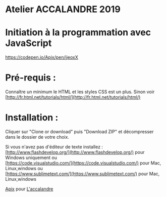 # Atelier ACCALANDRE 2019
#  Initiation à la programmation avec JavaScript
https://codepen.io/Apix/pen/jjeoxX
# Pré-requis :
 
Connaître un minimum le HTML et les styles CSS est un plus.
Sinon voir  [http://fr.html.net/tutorials/html/](http://fr.html.net/tutorials/html/)
	

# Installation : 
Cliquer sur "Clone or download" puis "Download ZIP" et décompresser dans le dossier de votre choix.

Si vous n'avez pas d'éditeur de texte installez :  
[http://www.flashdevelop.org/](http://www.flashdevelop.org/) pour Windows uniquement
ou  
[https://code.visualstudio.com/](https://code.visualstudio.com/) pour Mac, Linux,windows 
ou  
[https://www.sublimetext.com/](https://www.sublimetext.com/) pour Mac, Linux,windows
	
 
	
	
[Apix](http://www.pixaline.net/) pour  [L'accalandre](https://www.facebook.com/Accalandre/) 
	
    
 